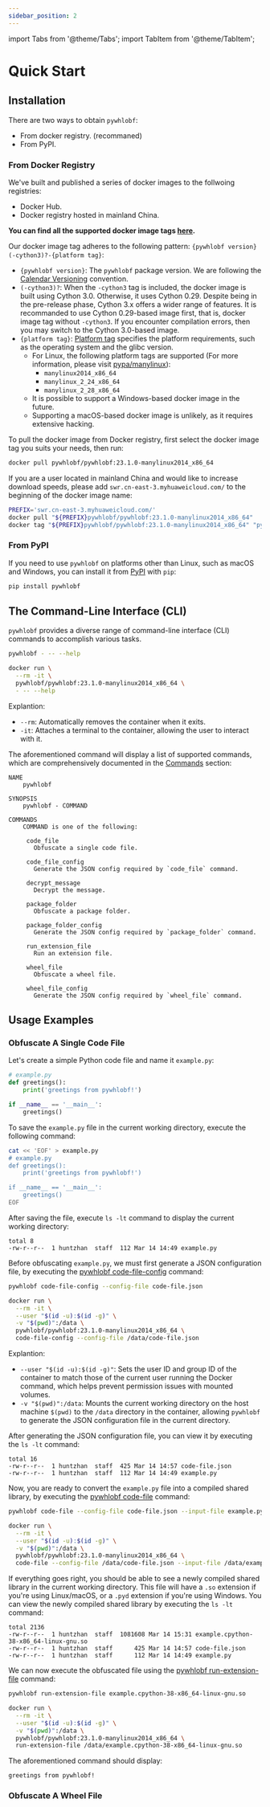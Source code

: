 ```yaml
---
sidebar_position: 2
---
```


import Tabs from '@theme/Tabs';
import TabItem from '@theme/TabItem';

# Quick Start

## Installation

There are two ways to obtain `pywhlobf`:

- From docker registry. (recommaned)
- From PyPI.

### From Docker Registry

We've built and published a series of docker images to the follwoing registries:

- Docker Hub.
- Docker registry hosted in mainland China.

**You can find all the supported docker image tags [here](https://hub.docker.com/r/pywhlobf/pywhlobf/tags).**

Our docker image tag adheres to the following pattern: `{pywhlobf version}(-cython3)?-{platform tag}`:

- `{pywhlobf version}`: The `pywhlobf` package version. We are following the [Calendar Versioning](https://calver.org/) convention.
- `(-cython3)?`: When the `-cython3` tag is included, the docker image is built using Cython 3.0. Otherwise, it uses Cython 0.29. Despite being in the pre-release phase, Cython 3.x offers a wider range of features. It is recommanded to use Cython 0.29-based image first, that is, docker image tag without `-cython3`. If you encounter compilation errors, then you may switch to the Cython 3.0-based image.
- `{platform tag}`: [Platform tag](https://packaging.python.org/en/latest/specifications/platform-compatibility-tags/#platform-tag) specifies the platform requirements, such as the operating system and the glibc version.
  - For Linux, the following platform tags are supported (For more information, please visit [pypa/manylinux](https://github.com/pypa/manylinux)):
    - `manylinux2014_x86_64`
    - `manylinux_2_24_x86_64`
    - `manylinux_2_28_x86_64`
  - It is possible to support a Windows-based docker image in the future.
  - Supporting a macOS-based docker image is unlikely, as it requires extensive hacking.

To pull the docker image from Docker registry, first select the docker image tag you suits your needs, then run:

<Tabs>
  <TabItem value="docker-hub" label="Docker Hub" default>


```bash
docker pull pywhlobf/pywhlobf:23.1.0-manylinux2014_x86_64
```

  </TabItem>
  <TabItem value="docker-registry-hosted-in-mainland-china" label="Docker registry hosted in mainland China" default>

If you are a user located in mainland China and would like to increase download speeds, please add `swr.cn-east-3.myhuaweicloud.com/` to the beginning of the docker image name:

```bash
PREFIX='swr.cn-east-3.myhuaweicloud.com/'
docker pull "${PREFIX}pywhlobf/pywhlobf:23.1.0-manylinux2014_x86_64"
docker tag "${PREFIX}pywhlobf/pywhlobf:23.1.0-manylinux2014_x86_64" "pywhlobf/pywhlobf:23.1.0-manylinux2014_x86_64"
```

  </TabItem>
</Tabs>

### From PyPI

If you need to use `pywhlobf` on platforms other than Linux, such as macOS and Windows, you can install it from [PyPI](https://pypi.org/project/pywhlobf/) with `pip`:

```bash
pip install pywhlobf
```

## The Command-Line Interface (CLI)

`pywhlobf` provides a diverse range of command-line interface (CLI) commands to accomplish various tasks.

<Tabs>
<TabItem value="plain-cli" label="Plain CLI" default>

```bash
pywhlobf - -- --help
```

</TabItem>
<TabItem value="docker-image-cli" label="Docker Image CLI" default>

```bash
docker run \
  --rm -it \
  pywhlobf/pywhlobf:23.1.0-manylinux2014_x86_64 \
  - -- --help
```

Explantion:

- `--rm`: Automatically removes the container when it exits.
- `-it`: Attaches a terminal to the container, allowing the user to interact with it.

</TabItem>
</Tabs>

The aforementioned command will display a list of supported commands, which are comprehensively documented in the [Commands](/commands) section:

```text
NAME
    pywhlobf

SYNOPSIS
    pywhlobf - COMMAND

COMMANDS
    COMMAND is one of the following:

     code_file
       Obfuscate a single code file.

     code_file_config
       Generate the JSON config required by `code_file` command.

     decrypt_message
       Decrypt the message.

     package_folder
       Obfuscate a package folder.

     package_folder_config
       Generate the JSON config required by `package_folder` command.

     run_extension_file
       Run an extension file.

     wheel_file
       Obfuscate a wheel file.

     wheel_file_config
       Generate the JSON config required by `wheel_file` command.
```

## Usage Examples

### Obfuscate A Single Code File

Let's create a simple Python code file and name it `example.py`:

```python
# example.py
def greetings():
    print('greetings from pywhlobf!')

if __name__ == '__main__':
    greetings()
```

To save the `example.py` file in the current working directory, execute the following command:

```bash
cat << 'EOF' > example.py
# example.py
def greetings():
    print('greetings from pywhlobf!')

if __name__ == '__main__':
    greetings()
EOF
```

After saving the file, execute `ls -lt` command to display the current working directory:

```text
total 8
-rw-r--r--  1 huntzhan  staff  112 Mar 14 14:49 example.py
```

Before obfuscating `example.py`, we must first generate a JSON configuration file, by executing the [pywhlobf code-file-config](/commands/pywhlobf_code_file_config) command:

<Tabs>
<TabItem value="plain-cli" label="Plain CLI" default>

```bash
pywhlobf code-file-config --config-file code-file.json
```

</TabItem>
<TabItem value="docker-image-cli" label="Docker Image CLI" default>

```bash
docker run \
  --rm -it \
  --user "$(id -u):$(id -g)" \
  -v "$(pwd)":/data \
  pywhlobf/pywhlobf:23.1.0-manylinux2014_x86_64 \
  code-file-config --config-file /data/code-file.json
```

Explantion:

- `--user "$(id -u):$(id -g)"`: Sets the user ID and group ID of the container to match those of the current user running the Docker command, which helps prevent permission issues with mounted volumes.
- `-v "$(pwd)":/data`: Mounts the current working directory on the host machine `$(pwd)` to the `/data` directory in the container, allowing `pywhlobf` to generate the JSON configuration file in the current directory.

</TabItem>
</Tabs>

After generating the JSON configuration file, you can view it by executing the `ls -lt` command:

```text
total 16
-rw-r--r--  1 huntzhan  staff  425 Mar 14 14:57 code-file.json
-rw-r--r--  1 huntzhan  staff  112 Mar 14 14:49 example.py
```

Now, you are ready to convert the `example.py` file into a compiled shared library, by executing the [pywhlobf code-file](/commands/pywhlobf_code_file) command:

<Tabs>
<TabItem value="plain-cli" label="Plain CLI" default>

```bash
pywhlobf code-file --config-file code-file.json --input-file example.py
```

</TabItem>
<TabItem value="docker-image-cli" label="Docker Image CLI" default>

```bash
docker run \
  --rm -it \
  --user "$(id -u):$(id -g)" \
  -v "$(pwd)":/data \
  pywhlobf/pywhlobf:23.1.0-manylinux2014_x86_64 \
  code-file --config-file /data/code-file.json --input-file /data/example.py
```

</TabItem>
</Tabs>

If everything goes right, you should be able to see a newly compiled shared library in the current working directory. This file will have a `.so` extension if you're using Linux/macOS, or a `.pyd` extension if you're using Windows. You can view the newly compiled shared library by executing the `ls -lt` command:

```text
total 2136
-rw-r--r--  1 huntzhan  staff  1081608 Mar 14 15:31 example.cpython-38-x86_64-linux-gnu.so
-rw-r--r--  1 huntzhan  staff      425 Mar 14 14:57 code-file.json
-rw-r--r--  1 huntzhan  staff      112 Mar 14 14:49 example.py
```

We can now execute the obfuscated file using the [pywhlobf run-extension-file](/commands/pywhlobf_run_extension_file) command:

<Tabs>
<TabItem value="plain-cli" label="Plain CLI" default>

```bash
pywhlobf run-extension-file example.cpython-38-x86_64-linux-gnu.so
```

</TabItem>
<TabItem value="docker-image-cli" label="Docker Image CLI" default>

```bash
docker run \
  --rm -it \
  --user "$(id -u):$(id -g)" \
  -v "$(pwd)":/data \
  pywhlobf/pywhlobf:23.1.0-manylinux2014_x86_64 \
  run-extension-file /data/example.cpython-38-x86_64-linux-gnu.so
```

</TabItem>
</Tabs>

The aforementioned command should display:

```text
greetings from pywhlobf!
```

### Obfuscate A Wheel File
